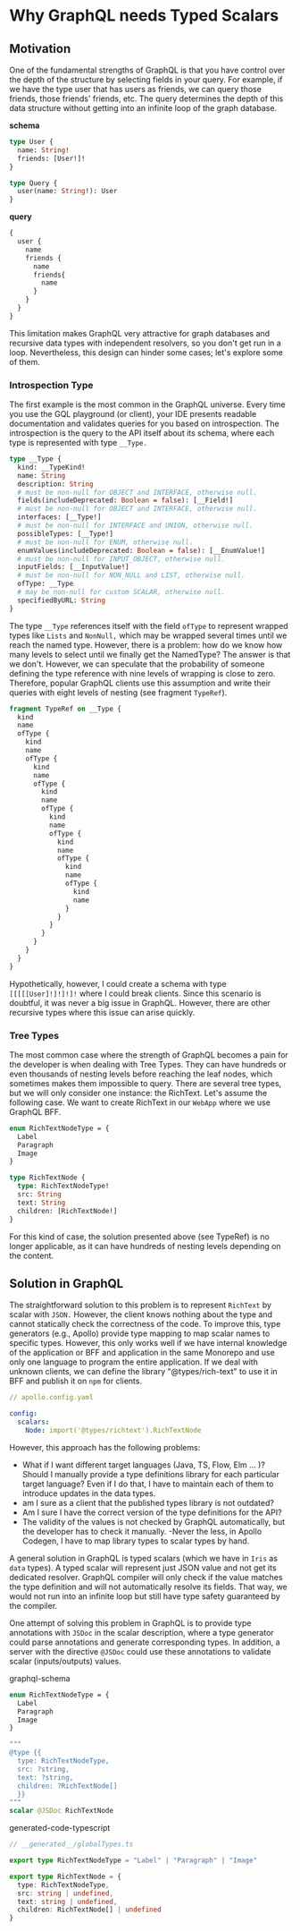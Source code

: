# Why GraphQL needs Typed Scalars

## Motivation

One of the fundamental strengths of GraphQL is that you have control over the depth of the structure by selecting fields in your query. For example, if we have the type user that has users as friends, we can query those friends, those friends' friends, etc. The query determines the depth of this data structure without getting into an infinite loop of the graph database.

__schema__

```graphql
type User {
  name: String!
  friends: [User!]!
}

type Query {
  user(name: String!): User
}
```

__query__

```graphql
{
  user {
    name
    friends {
      name
      friends{
        name
      }
    }
  }
}
```

This limitation makes GraphQL very attractive for graph databases and recursive data types with independent resolvers, so you don't get run in a loop. Nevertheless, this design can hinder some cases; let's explore some of them.

### Introspection Type

The first example is the most common in the GraphQL universe. Every time you use the GQL playground (or client), your IDE presents readable documentation and validates queries for you based on introspection. The introspection is the query to the API itself about its schema, where each type is represented with type `__Type.`

```graphql
type __Type {
  kind: __TypeKind!
  name: String
  description: String
  # must be non-null for OBJECT and INTERFACE, otherwise null.
  fields(includeDeprecated: Boolean = false): [__Field!]
  # must be non-null for OBJECT and INTERFACE, otherwise null.
  interfaces: [__Type!]
  # must be non-null for INTERFACE and UNION, otherwise null.
  possibleTypes: [__Type!]
  # must be non-null for ENUM, otherwise null.
  enumValues(includeDeprecated: Boolean = false): [__EnumValue!]
  # must be non-null for INPUT_OBJECT, otherwise null.
  inputFields: [__InputValue!]
  # must be non-null for NON_NULL and LIST, otherwise null.
  ofType: __Type
  # may be non-null for custom SCALAR, otherwise null.
  specifiedByURL: String
}
```

The type `__Type` references itself with the field `ofType` to represent wrapped types like `Lists` and `NonNull,` which may be wrapped several times until we reach the named type. However, there is a problem: how do we know how many levels to select until we finally get the NamedType? The answer is that we don't. However, we can speculate that the probability of someone defining the type reference with nine levels of wrapping is close to zero. Therefore, popular GraphQL clients use this assumption and write their queries with eight levels of nesting (see fragment `TypeRef`).

```graphql
fragment TypeRef on __Type {
  kind
  name
  ofType {
    kind
    name
    ofType {
      kind
      name
      ofType {
        kind
        name
        ofType {
          kind
          name
          ofType {
            kind
            name
            ofType {
              kind
              name
              ofType {
                kind
                name
              }
            }
          }
        }
      }
    }
  }
}
```

Hypothetically, however, I could create a schema with type `[[[[[User]!]!]!]!` where I could break clients. Since this scenario is doubtful, it was never a big issue in GraphQL. However, there are other recursive types where this issue can arise quickly.

### Tree Types

The most common case where the strength of GraphQL becomes a pain for the developer is when dealing with Tree Types. They can have hundreds or even thousands of nesting levels before reaching the leaf nodes, which sometimes makes them impossible to query. There are several tree types, but we will only consider one instance: the RichText. Let's assume the following case. We want to create RichText in our `WebApp` where we use GraphQL BFF.

```graphql
enum RichTextNodeType = {
  Label
  Paragraph
  Image
}

type RichTextNode {
  type: RichTextNodeType!
  src: String
  text: String
  children: [RichTextNode!]
}
```

For this kind of case, the solution presented above (see TypeRef) is no longer applicable, as it can have hundreds of nesting levels depending on the content.

## Solution in GraphQL

The straightforward solution to this problem is to represent `RichText` by scalar with `JSON.` However, the client knows nothing about the type and cannot statically check the correctness of the code. To improve this, type generators (e.g., Apollo) provide type mapping to map scalar names to specific types. However, this only works well if we have internal knowledge of the application or BFF and application in the same Monorepo and use only one language to program the entire application. If we deal with unknown clients, we can define the library "@types/rich-text" to use it in BFF and publish it on `npm` for clients.

```yaml
// apollo.config.yaml

config:
  scalars:
    Node: import('@types/richtext').RichTextNode
```

However, this approach has the following problems:

- What if I want different target languages (Java, TS, Flow, Elm ... )? Should I manually provide a type definitions library for each particular target language? Even if I do that, I have to maintain each of them to introduce updates in the data types.
- am I sure as a client that the published types library is not outdated?
- Am I sure I have the correct version of the type definitions for the API?
- The validity of the values is not checked by GraphQL automatically, but the developer has to check it manually.
-Never the less, in Apollo Codegen, I have to map library types to scalar types by hand.

A general solution in GraphQL is typed scalars (which we have in `Iris` as `data` types). A typed scalar will represent just JSON value and not get its dedicated resolver. GraphQL compiler will only check if the value matches the type definition and will not automatically resolve its fields. That way, we would not run into an infinite loop but still have type safety guaranteed by the compiler.

One attempt of solving this problem in GraphQL is to provide type annotations with `JSDoc` in the scalar description, where a type generator could parse annotations and generate corresponding types. In addition, a server with the directive `@JSDoc` could use these annotations to validate scalar (inputs/outputs) values.

graphql-schema

```graphql
enum RichTextNodeType = {
  Label
  Paragraph
  Image
}

"""
@type {{  
  type: RichTextNodeType,
  src: ?string,
  text: ?string,
  children: ?RichTextNode[]
  }}
"""
scalar @JSDoc RichTextNode
```

generated-code-typescript

```ts
// __generated__/globalTypes.ts

export type RichTextNodeType = "Label" | "Paragraph" | "Image"

export type RichTextNode = {
  type: RichTextNodeType,
  src: string | undefined,
  text: string | undefined,
  children: RichTextNode[] | undefined
}
```
